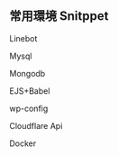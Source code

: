 ## 常用環境 Snitppet
  
Linebot
  
Mysql  
  
Mongodb  
  
EJS+Babel  

wp-config

Cloudflare Api

Docker


